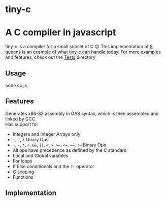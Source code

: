 # tiny-c

# A C compiler in javascript
tiny-c is a compiler for a small subset of C :blush: This implementation of [8 queens](Tests/8queens.c) is an example of what tiny-c can handle today. For more examples and features, check out the [Tests](Tests) directory 

## Usage
node cc.js <source file>

## Features

Generates x86-32 assembly in GAS syntax, which is then assembled and linked by GCC.<br>
Has support for

- Integers and Integer Arrays only
- `~`, `-`, `!` Unary Ops
- `+`, `-`, `*`, `/`, `&&`, `||`, `<`, `>`, `>=`, `<=`, `==`, `!=` Binary Ops
- All ops have precedence as defined by the C standard
- Local and Global variables
- For loops
- If Else conditionals and the `?:` operator
- C scoping
- Functions

## Implementation



